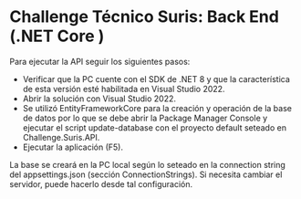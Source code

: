 # Challenge Técnico Suris: Back End (.NET Core )

Para ejecutar la API seguir los siguientes pasos:
- Verificar que la PC cuente con el SDK de .NET 8 y que la característica de esta versión esté habilitada en Visual Studio 2022.
- Abrir la solución con Visual Studio 2022.
- Se utilizó EntityFrameworkCore para la creación y operación de la base de datos por lo que se debe abrir la Package Manager Console y ejecutar el script update-database con el proyecto default seteado en Challenge.Suris.API.
- Ejecutar la aplicación (F5).

La base se creará en la PC local según lo seteado en la connection string del appsettings.json (sección ConnectionStrings). Si necesita cambiar el servidor, puede hacerlo desde tal configuración.
